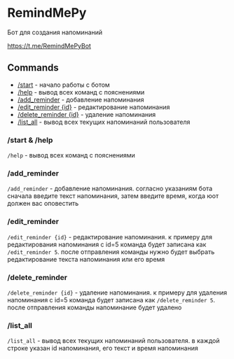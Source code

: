 # RemindMePy

Бот для создания напоминаний

https://t.me/RemindMePyBot

## Commands
- [/start]() - начало работы с ботом
- [/help]() - вывод всех команд с пояснениями 
- [/add_reminder]() - добавление напоминания
- [/edit_reminder {id}]() - редактирование напоминания
- [/delete_reminder {id}]() - удаление напоминания
- [/list_all]() - вывод всех текущих напоминаний пользователя


### /start & /help
```/help``` - вывод всех команд с пояснениями 

### /add_reminder
```/add_reminder``` - добавление напоминания. согласно указаниям бота сначала введите
текст напоминания, затем введите время, когда юот должен вас оповестить

### /edit_reminder
```/edit_reminder {id}``` - редактирование напоминания. к примеру для редактирования напоминания с
id=5 команда будет записана как ```/edit_reminder 5```. после отправления команды
нужно будет выбрать редактирование текста напоминания или его время

### /delete_reminder
```/delete_reminder {id}``` - удаление напоминания. к примеру для удаления напоминания с 
id=5 команда будет записана как ```/delete_reminder 5```. после отправления команды
напоминание будет удалено

### /list_all
```/list_all``` - вывод всех текущих напоминаний пользователя. в каждой строке указан id напоминания,
его текст и время напоминания

